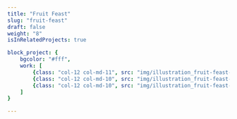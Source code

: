 ```yaml
---
title: "Fruit Feast"
slug: "fruit-feast"
draft: false
weight: "8"
isInRelatedProjects: true

block_project: {
	bgcolor: "#fff",
	work: [ 
		{class: "col-12 col-md-11", src: "img/illustration_fruit-feast-01.jpg"},
		{class: "col-12 col-md-10", src: "img/illustration_fruit-feast-02.png"},
		{class: "col-12 col-md-10", src: "img/illustration_fruit-feast-03.png"},
	]
}

---
```

